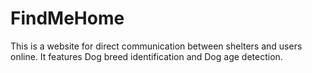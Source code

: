 # FindMeHome

This is a website for direct communication between shelters and users online. It features Dog breed identification and Dog age detection.
